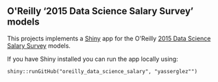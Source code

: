 ## O'Reilly ‘2015 Data Science Salary Survey’ models

This projects implements a [Shiny](http://shiny.rstudio.com/) app for the
O'Reilly [2015 Data Science Salary Survey](http://www.oreilly.com/data/free/2015-data-science-salary-survey.csp) models.

If you have Shiny installed you can run the app locally using:

```{r}
shiny::runGitHub("oreilly_data_science_salary", "yasserglez"")
```
